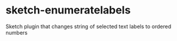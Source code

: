 # sketch-enumeratelabels
Sketch plugin that changes string of selected text labels to ordered numbers
